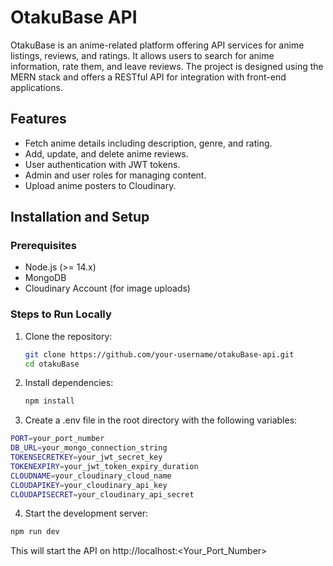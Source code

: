 # OtakuBase API

OtakuBase is an anime-related platform offering API services for anime listings, reviews, and ratings. It allows users to search for anime information, rate them, and leave reviews. The project is designed using the MERN stack and offers a RESTful API for integration with front-end applications.

## Features

- Fetch anime details including description, genre, and rating.
- Add, update, and delete anime reviews.
- User authentication with JWT tokens.
- Admin and user roles for managing content.
- Upload anime posters to Cloudinary.

## Installation and Setup

### Prerequisites

- Node.js (>= 14.x)
- MongoDB
- Cloudinary Account (for image uploads)

### Steps to Run Locally

1. Clone the repository:

   ```bash
   git clone https://github.com/your-username/otakuBase-api.git
   cd otakuBase

   ```

2. Install dependencies:

   ```bash
   npm install

   ```

3. Create a .env file in the root directory with the following variables:

```bash
PORT=your_port_number
DB_URL=your_mongo_connection_string
TOKENSECRETKEY=your_jwt_secret_key
TOKENEXPIRY=your_jwt_token_expiry_duration
CLOUDNAME=your_cloudinary_cloud_name
CLOUDAPIKEY=your_cloudinary_api_key
CLOUDAPISECRET=your_cloudinary_api_secret

```

4. Start the development server:

```bash
npm run dev
```
This will start the API on http://localhost:<Your_Port_Number>
